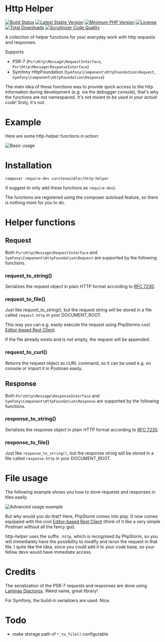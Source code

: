 # Http Helper 

[![Build Status](https://travis-ci.org/carstenwindler/http-helper.svg?branch=master)](https://travis-ci.org/carstenwindler/http-helper)
[![Latest Stable Version](https://poser.pugx.org/carstenwindler/http-helper/v/stable)](https://packagist.org/packages/carstenwindler/http-helper)
[![Minimum PHP Version](https://img.shields.io/packagist/php-v/carstenwindler/http-helper.svg)](https://php.net/)
[![License](https://poser.pugx.org/carstenwindler/http-helper/license)](https://packagist.org/packages/carstenwindler/http-helper)
[![Total Downloads](https://poser.pugx.org/carstenwindler/http-helper/downloads)](https://packagist.org/packages/carstenwindler/http-helper)
[![Scrutinizer Code Quality](https://scrutinizer-ci.com/g/carstenwindler/http-helper/badges/quality-score.png?b=master)](https://scrutinizer-ci.com/g/carstenwindler/http-helper/?branch=master)

A collection of helper functions for your everyday work with http requests and responses.

Supports 
* PSR-7 (`Psr\Http\Message\RequestInterface`, `Psr\Http\Message\ResponseInterface`)
* Symfony HttpFoundation (`Symfony\Component\HttpFoundation\Request`, `Symfony\Component\HttpFoundation\Response`) 

The main idea of these functions was to provide quick access to the http information during development (e.g. via the debugger console), that's why the functions are not namespaced. *It's not meant to be used in your actual code*! Srsly, it's not.

# Example

Here are some http-helper functions in action:

![Basic usage](http://media.carstenwindler.de/packages/http-helper/http-helper-example-basic-usage.gif "Basic usage of http-helper")

# Installation

`composer require-dev carstenwindler/http-helper`

(I suggest to only add these functions as `require-dev`).

The functions are registered using the composer autoload feature, so there is nothing more for you to do.

# Helper functions

## Request

Both `Psr\Http\Message\RequestInterface` and `Symfony\Component\HttpFoundation\Request` are supported by the following functions. 

### request_to_string()

Serializes the request object in plain HTTP format according to [RFC 7230](https://tools.ietf.org/html/rfc7230#page-19).

### request_to_file()

Just like _request_to_string()_, but the request string will be stored in a file called `request.http` in your DOCUMENT_ROOT.

This way you can e.g. easily execute the request using PhpStorms cool [Editor-based Rest Client](https://blog.jetbrains.com/phpstorm/2017/09/editor-based-rest-client/).

If the file already exists and is not empty, the request will be appended.

### request_to_curl()

Returns the request object as cURL command, so it can be used e.g. on console or import it in Postman easily.

## Response

Both `Psr\Http\Message\ResponseInterface` and `Symfony\Component\HttpFoundation\Response` are supported by the following functions. 

### response_to_string()

Serializes the response object in plain HTTP format according to [RFC 7230](https://tools.ietf.org/html/rfc7230#page-19).

### response_to_file()

Just like `response_to_string()`, but the response string will be stored in a file called `response.http` in your DOCUMENT_ROOT.

# File usage

The following example shows you how to store requests and responses in files easily. 

![Advanced usage example](http://media.carstenwindler.de/packages/http-helper/http-helper-example-file-usage.gif "Basic usage of http-helper")

But why would you do that? Here, PhpStorm comes into play. It now comes equipped with the cool [Editor-based Rest Client](https://blog.jetbrains.com/phpstorm/2017/09/editor-based-rest-client/) (think of it like a very simple Postman without all the fancy gui).

*http-helper* uses the suffix `.http`, which is recognised by PhpStorm, so you will immediately have the possibility to modify and rerun the request in that file. I quite like the idea, since you could add it to your code base, so your fellow devs would have immediate access.

# Credits

The serialization of the PSR-7 requests and responses are done using [Laminas Diactoros](https://github.com/laminas/laminas-diactoros). Weird name, great library!

For Symfony, the build-in serializers are used. Nice.

# Todo

* make storage path of `*_to_file()` configurable
